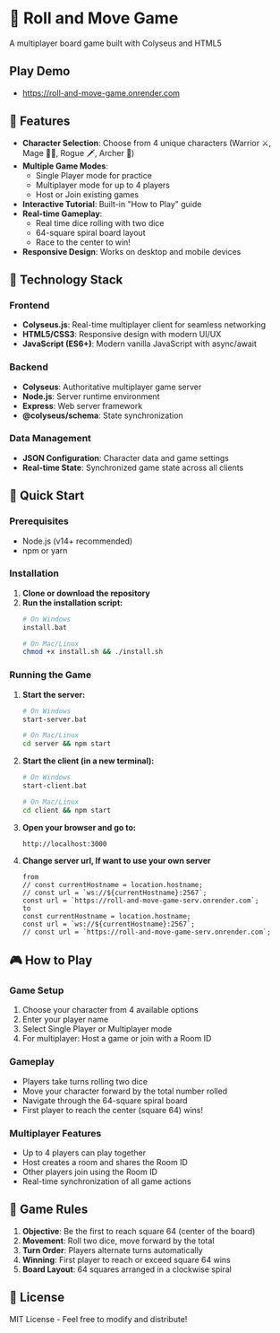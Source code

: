 # 🎲 Roll and Move Game
A multiplayer board game built with Colyseus and HTML5

## Play Demo 
- https://roll-and-move-game.onrender.com

## 🌟 Features
- **Character Selection**: Choose from 4 unique characters (Warrior ⚔️, Mage 🧙‍♂️, Rogue 🗡️, Archer 🏹)
- **Multiple Game Modes**: 
  - Single Player mode for practice
  - Multiplayer mode for up to 4 players
  - Host or Join existing games
- **Interactive Tutorial**: Built-in "How to Play" guide
- **Real-time Gameplay**: 
  - Real time dice rolling with two dice
  - 64-square spiral board layout
  - Race to the center to win!
- **Responsive Design**: Works on desktop and mobile devices

## 🌟 Technology Stack

### Frontend
- **Colyseus.js**: Real-time multiplayer client for seamless networking
- **HTML5/CSS3**: Responsive design with modern UI/UX
- **JavaScript (ES6+)**: Modern vanilla JavaScript with async/await

### Backend  
- **Colyseus**: Authoritative multiplayer game server
- **Node.js**: Server runtime environment
- **Express**: Web server framework
- **@colyseus/schema**: State synchronization

### Data Management
- **JSON Configuration**: Character data and game settings
- **Real-time State**: Synchronized game state across all clients

## 🚀 Quick Start

### Prerequisites
- Node.js (v14+ recommended)
- npm or yarn

### Installation

1. **Clone or download the repository**
2. **Run the installation script:**
   ```bash
   # On Windows
   install.bat
   
   # On Mac/Linux
   chmod +x install.sh && ./install.sh
   ```

### Running the Game

1. **Start the server:**
   ```bash
   # On Windows
   start-server.bat
   
   # On Mac/Linux  
   cd server && npm start
   ```

2. **Start the client (in a new terminal):**
   ```bash
   # On Windows
   start-client.bat
   
   # On Mac/Linux
   cd client && npm start
   ```

3. **Open your browser and go to:**
   ```
   http://localhost:3000
   ```
4. **Change server url, If want to use your own server**
   ```
   from
   // const currentHostname = location.hostname;
   // const url = `ws://${currentHostname}:2567`;        
   const url = `https://roll-and-move-game-serv.onrender.com`;
   to
   const currentHostname = location.hostname;
   const url = `ws://${currentHostname}:2567`;        
   // const url = `https://roll-and-move-game-serv.onrender.com`;
   ```
## 🎮 How to Play

### Game Setup
1. Choose your character from 4 available options
2. Enter your player name
3. Select Single Player or Multiplayer mode
4. For multiplayer: Host a game or join with a Room ID

### Gameplay
- Players take turns rolling two dice
- Move your character forward by the total number rolled
- Navigate through the 64-square spiral board
- First player to reach the center (square 64) wins!

### Multiplayer Features
- Up to 4 players can play together
- Host creates a room and shares the Room ID
- Other players join using the Room ID
- Real-time synchronization of all game actions

## 🎯 Game Rules

1. **Objective**: Be the first to reach square 64 (center of the board)
2. **Movement**: Roll two dice, move forward by the total
3. **Turn Order**: Players alternate turns automatically  
4. **Winning**: First player to reach or exceed square 64 wins
5. **Board Layout**: 64 squares arranged in a clockwise spiral

## 📝 License

MIT License - Feel free to modify and distribute!
